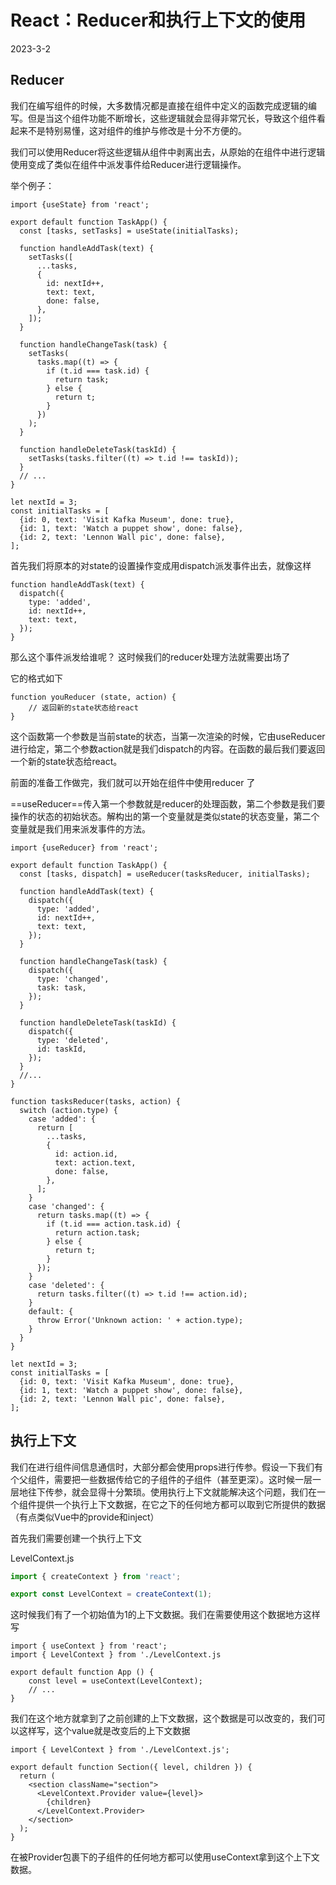 #  React：Reducer和执行上下文的使用

2023-3-2

## Reducer

我们在编写组件的时候，大多数情况都是直接在组件中定义的函数完成逻辑的编写。但是当这个组件功能不断增长，这些逻辑就会显得非常冗长，导致这个组件看起来不是特别易懂，这对组件的维护与修改是十分不方便的。

我们可以使用Reducer将这些逻辑从组件中剥离出去，从原始的在组件中进行逻辑使用变成了类似在组件中派发事件给Reducer进行逻辑操作。

举个例子：

```JSX
import {useState} from 'react';

export default function TaskApp() {
  const [tasks, setTasks] = useState(initialTasks);

  function handleAddTask(text) {
    setTasks([
      ...tasks,
      {
        id: nextId++,
        text: text,
        done: false,
      },
    ]);
  }

  function handleChangeTask(task) {
    setTasks(
      tasks.map((t) => {
        if (t.id === task.id) {
          return task;
        } else {
          return t;
        }
      })
    );
  }

  function handleDeleteTask(taskId) {
    setTasks(tasks.filter((t) => t.id !== taskId));
  }
  // ...
}

let nextId = 3;
const initialTasks = [
  {id: 0, text: 'Visit Kafka Museum', done: true},
  {id: 1, text: 'Watch a puppet show', done: false},
  {id: 2, text: 'Lennon Wall pic', done: false},
];

```

首先我们将原本的对state的设置操作变成用dispatch派发事件出去，就像这样

```JSX
function handleAddTask(text) {
  dispatch({
    type: 'added',
    id: nextId++,
    text: text,
  });
}
```

那么这个事件派发给谁呢？ 这时候我们的reducer处理方法就需要出场了

它的格式如下

```JSX
function youReducer (state, action) {
    // 返回新的state状态给react
}
```

这个函数第一个参数是当前state的状态，当第一次渲染的时候，它由useReducer进行给定，第二个参数action就是我们dispatch的内容。在函数的最后我们要返回一个新的state状态给react。

前面的准备工作做完，我们就可以开始在组件中使用reducer 了

==useReducer==传入第一个参数就是reducer的处理函数，第二个参数是我们要操作的状态的初始状态。解构出的第一个变量就是类似state的状态变量，第二个变量就是我们用来派发事件的方法。

```JSX
import {useReducer} from 'react';

export default function TaskApp() {
  const [tasks, dispatch] = useReducer(tasksReducer, initialTasks);

  function handleAddTask(text) {
    dispatch({
      type: 'added',
      id: nextId++,
      text: text,
    });
  }

  function handleChangeTask(task) {
    dispatch({
      type: 'changed',
      task: task,
    });
  }

  function handleDeleteTask(taskId) {
    dispatch({
      type: 'deleted',
      id: taskId,
    });
  }
  //...
}

function tasksReducer(tasks, action) {
  switch (action.type) {
    case 'added': {
      return [
        ...tasks,
        {
          id: action.id,
          text: action.text,
          done: false,
        },
      ];
    }
    case 'changed': {
      return tasks.map((t) => {
        if (t.id === action.task.id) {
          return action.task;
        } else {
          return t;
        }
      });
    }
    case 'deleted': {
      return tasks.filter((t) => t.id !== action.id);
    }
    default: {
      throw Error('Unknown action: ' + action.type);
    }
  }
}

let nextId = 3;
const initialTasks = [
  {id: 0, text: 'Visit Kafka Museum', done: true},
  {id: 1, text: 'Watch a puppet show', done: false},
  {id: 2, text: 'Lennon Wall pic', done: false},
];

```

## 执行上下文

我们在进行组件间信息通信时，大部分都会使用props进行传参。假设一下我们有个父组件，需要把一些数据传给它的子组件的子组件（甚至更深）。这时候一层一层地往下传参，就会显得十分繁琐。使用执行上下文就能解决这个问题，我们在一个组件提供一个执行上下文数据，在它之下的任何地方都可以取到它所提供的数据（有点类似Vue中的provide和inject）

首先我们需要创建一个执行上下文

LevelContext.js

```jsx
import { createContext } from 'react';

export const LevelContext = createContext(1);
```

这时候我们有了一个初始值为1的上下文数据。我们在需要使用这个数据地方这样写

```JSX
import { useContext } from 'react';
import { LevelContext } from './LevelContext.js

export default function App () {
    const level = useContext(LevelContext);
    // ...
}
```

我们在这个地方就拿到了之前创建的上下文数据，这个数据是可以改变的，我们可以这样写，这个value就是改变后的上下文数据

```JSX
import { LevelContext } from './LevelContext.js';

export default function Section({ level, children }) {
  return (
    <section className="section">
      <LevelContext.Provider value={level}>
        {children}
      </LevelContext.Provider>
    </section>
  );
}
```

在被Provider包裹下的子组件的任何地方都可以使用useContext拿到这个上下文数据。

